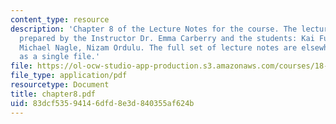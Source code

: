 ```yaml
---
content_type: resource
description: 'Chapter 8 of the Lecture Notes for the course. The lecture notes were
  prepared by the Instructor Dr. Emma Carberry and the students: Kai Fung, David Glasser,
  Michael Nagle, Nizam Ordulu. The full set of lecture notes are elsewhere available
  as a single file.'
file: https://ol-ocw-studio-app-production.s3.amazonaws.com/courses/18-994-seminar-in-geometry-fall-2004/83dcf53594146dfd8e3d840355af624b_chapter8.pdf
file_type: application/pdf
resourcetype: Document
title: chapter8.pdf
uid: 83dcf535-9414-6dfd-8e3d-840355af624b
---
```

